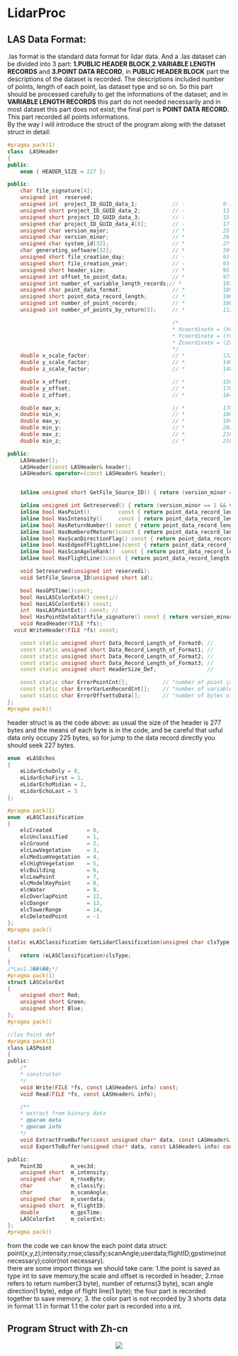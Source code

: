 # LidarProc
## LAS Data Format:
.las format is the standard data format for lidar data. And a .las dataset can be divided into 3 part: **1.PUBLIC HEADER BLOCK**,**2.VARIABLE LENGTH RECORDS** and **3.POINT DATA RECORD**, in **PUBLIC HEADER BLOCK** part the descriptions of the dataset is recorded. The descriptions included number of points, length of each point, las dataset type and so on. So this part should be processed carefully to get the informations of the dataset; and in **VARIABLE LENGTH RECORDS** this part do not needed necessarily and in most dataset this part does not exist; the final part is **POINT DATA RECORD**. This part recorded all points informations.  
By the way I will introduce the struct of the program along with the dataset struct in detail:

```c++
#pragma pack(1)
class  LASHeader
{
public:
	enum { HEADER_SIZE = 227 };

public:												
	char file_signature[4];		
	unsigned int  reserved;						
	unsigned int  project_ID_GUID_data_1;			// -			9-12
	unsigned short project_ID_GUID_data_2;			// -		    13-14
	unsigned short project_ID_GUID_data_3;			// -		    15-16
	unsigned char project_ID_GUID_data_4[8];		// -		    17-24
	unsigned char version_major;					// *			25
	unsigned char version_minor;					// *			26
	unsigned char system_id[32];					// *			27-58
	char generating_software[32];					// *			59-90
	unsigned short file_creation_day;				// -			91-92
	unsigned short file_creation_year;				// -			93-94
	unsigned short header_size;						// *			95-96
	unsigned int offset_to_point_data;				// *			97-100
	unsigned int number_of_variable_length_records;// *				101-104
	unsigned char point_data_format;				// *			105
	unsigned short point_data_record_length;		// *			106-107
	unsigned int number_of_point_records;			// *			108-111
	unsigned int number_of_points_by_return[5];	    // *			112-131

													/*
													* Xcoordinate = (Xrecord * x_scale_factor) + x_offset
													* Ycoordinate = (Yrecord * y_scale_factor) + y_offset
													* Zcoordinate = (Zrecord * z_scale_factor) + z_offset
													*/
	double x_scale_factor;							// *			132-139
	double y_scale_factor;							// *			140-147
	double z_scale_factor;							// *			148-155

	double x_offset;								// *			156-163
	double y_offset;								// *			170-177
	double z_offset;								// *			164-169

	double max_x;									// *			178-195
	double min_x;									// *			186-193
	double max_y;									// *			194-201
	double min_y;									// *			202-209
	double max_z;									// *			210-217
	double min_z;									// *			218-225

public:
	LASHeader();
	LASHeader(const LASHeader& header);
	LASHeader& operator=(const LASHeader& header);


	inline unsigned short GetFile_Source_ID() { return (version_minor == 1 && version_minor == 1) ? reserved >> 16 : 0; }

	inline unsigned int Getreserved() { return (version_minor == 1 && version_minor == 1) ? reserved &= 0x0000FFFF : reserved; }
	inline bool HasPoint()		   const { return point_data_record_length >= 12 ? true : false; }
	inline bool HasIntensity()	   const { return point_data_record_length >= 14 ? true : false; }
	inline bool HasReturnNumber() const { return point_data_record_length >= 15 ? true : false; }
	inline bool HasNumberofReturn()const { return point_data_record_length >= 15 ? true : false; }
	inline bool HasScanDirectionFlag() const { return point_data_record_length >= 15 ? true : false; }
	inline bool HasEdgeofFlightLine()const { return point_data_record_length >= 15 ? true : false; }
	inline bool HasScanAgnleRank()	const { return point_data_record_length >= 17 ? true : false; }
	inline bool HasFlightLine()const { return point_data_record_length >= 17 ? true : false; }

	void Setreserved(unsigned int reservedi);
	void SetFile_Source_ID(unsigned short id);

	bool HasGPSTime()const;
	bool HasLASColorExt4() const;//
	bool HasLASColorExt6() const;
	int  HasLASPointExt() const; //
	bool HasPointDataStartfile_signature() const { return version_minor == 0 && version_minor == 1; }
	void ReadHeader(FILE *fs);
  void WriteHeader(FILE *fs) const;

	const static unsigned short Data_Record_Length_of_Format0; //
	const static unsigned short Data_Record_Length_of_Format1; //
	const static unsigned short Data_Record_Length_of_Format2; //
	const static unsigned short Data_Record_Length_of_Format3; //
	const static unsigned short HeaderSize_Def;				   //

	const static char ErrorPointCnt[];			 // "number of point is more than LasFileHead.Number_of_point_records";
	const static char ErrorVarLenRecordCnt[];	 // "number of variable Length Record is more than LasFileHead.Number_of_variable_length_records";
	const static char ErrorOffsettoData[];		 // "number of bytes of Variable Length Record is more than LasFileHead.Offset_to_data";
};
#pragma pack()

```

header struct is as the code above:
as usual the size of the header is 277 bytes and the means of each byte is in the code, and be careful that usful data only occupy 225 bytes, so for jump to the data record directly you should seek 227 bytes.   

```C
enum  eLASEchos
{
	eLidarEchoOnly = 0,
	eLidarEchoFirst = 1,
	eLidarEchoMidian = 2,
	eLidarEchoLast = 3
};

#pragma pack(1)
enum  eLASClassification
{
	elcCreated			 = 0,	
	elcUnclassified		 = 1,	
	elcGround			 = 2,	
	elcLowVegetation	 = 3,	
	elcMediumVegetation  = 4,	
	elcHighVegetation	 = 5,	
	elcBuilding			 = 6,	
	elcLowPoint			 = 7,	
	elcModelKeyPoint	 = 8,	
	elcWater			 = 9,	
	elcOverlapPoint		 = 12,	
	elcDanger			 = 13,	
	elcTowerRange		 = 14,	
	elcDeletedPoint		 = -1	
};
#pragma pack()

static eLASClassification GetLidarClassification(unsigned char clsType)
{
	return (eLASClassification)clsType;
}
/*Las1.2��ɫ��չ*/
#pragma pack(1)
struct LASColorExt
{
	unsigned short Red;
	unsigned short Green;
	unsigned short Blue;
};
#pragma pack()

//las Point def
#pragma pack(1)
class LASPoint
{
public:
	/*
	* constructor 
	*/
	void Write(FILE *fs, const LASHeader& info) const;
	void Read(FILE *fs, const LASHeader& info);

	/**
	* extract from binnary data
	* @param data
	* @param info
	*/
	void ExtractFromBuffer(const unsigned char* data, const LASHeader& info);
	void ExportToBuffer(unsigned char* data, const LASHeader& info) const;

public:
	Point3D			m_vec3d;
	unsigned short  m_intensity;
	unsigned char   m_rnseByte;
	char			m_classify;
	char			m_scanAngle;
	unsigned char	m_userdata;
	unsigned short  m_flightID;
	double			m_gpsTime;
	LASColorExt		m_colorExt;
};
#pragma pack()
```
from the code we can know the each point data struct:  
point(x,y,z);intensity;rnse;classify;scanAngle;userdata;flightID;gpstime(not necessary);color(not necessary).  
there are some import things we should take care: 1.the point is saved as type int to save memory,the scale and offset is recorded in header; 2.rnse refers to return number(3 byte), number of returns(3 byte), scan angle direction(1 byte), edge of flight line(1 byte); the four part is recorded together to save memory; 3. the color part is not recorded by 3 shorts data in format 1.1 in format 1.1 the color part is recorded into a int.

## Program Struct with Zh-cn
<center><img src="https://blogimage-1251632003.cos.ap-guangzhou.myqcloud.com/%E6%BF%80%E5%85%89%E7%82%B9%E4%BA%91%E6%95%B0%E6%8D%AE%E5%A4%84%E7%90%86%E8%BD%AF%E4%BB%B6%E7%A0%94%E5%8F%91.svg"/></center>  

